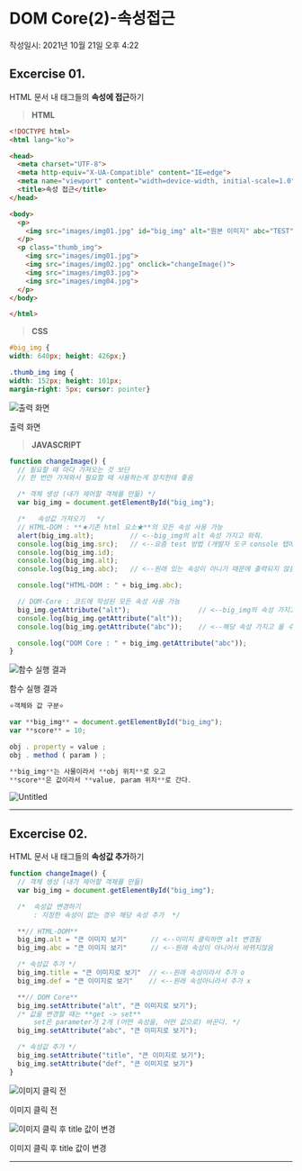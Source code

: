 # DOM Core(2)-속성접근
작성일시: 2021년 10월 21일 오후 4:22

## Excercise 01.

HTML 문서 내 태그들의 **속성에 접근**하기

> **HTML**
>

```html
<!DOCTYPE html>
<html lang="ko">

<head>
  <meta charset="UTF-8">
  <meta http-equiv="X-UA-Compatible" content="IE=edge">
  <meta name="viewport" content="width=device-width, initial-scale=1.0">
  <title>속성 접근</title>
</head>

<body>
  <p>
    <img src="images/img01.jpg" id="big_img" alt="원본 이미지" abc="TEST">
  </p>
  <p class="thumb_img">
    <img src="images/img01.jpg">
    <img src="images/img02.jpg" onclick="changeImage()">
    <img src="images/img03.jpg">
    <img src="images/img04.jpg">
  </p>
</body>

</html>
```

> **CSS**
>

```css
#big_img {
width: 640px; height: 426px;}

.thumb_img img {
width: 152px; height: 101px;
margin-right: 5px; cursor: pointer}
```

![출력 화면](https://s3.us-west-2.amazonaws.com/secure.notion-static.com/dadb6ace-8f7a-42c7-a089-94feb437a6f0/Untitled.png?X-Amz-Algorithm=AWS4-HMAC-SHA256&X-Amz-Content-Sha256=UNSIGNED-PAYLOAD&X-Amz-Credential=AKIAT73L2G45EIPT3X45%2F20211220%2Fus-west-2%2Fs3%2Faws4_request&X-Amz-Date=20211220T075415Z&X-Amz-Expires=86400&X-Amz-Signature=d353b5b82237874e685e015e4e7d278ac79213b2dc8ae1ffc55c26777a6a429d&X-Amz-SignedHeaders=host&response-content-disposition=filename%20%3D%22Untitled.png%22&x-id=GetObject)

출력 화면

> **JAVASCRIPT**
>

```jsx
function changeImage() {
  // 필요할 때 마다 가져오는 것 보단
  // 한 번만 가져와서 필요할 때 사용하는게 장치한테 좋음

  /* 객체 생성 (내가 제어할 객체를 만듦) */
  var big_img = document.getElementById("big_img");

  /*   속성값 가져오기   */
  // HTML-DOM : **★기존 html 요소★**의 모든 속성 사용 가능
  alert(big_img.alt);         // <--big_img의 alt 속성 가지고 와줘.
  console.log(big_img.src);   // <--요즘 test 방법 (개발자 도구 console 탭에서 확인)
  console.log(big_img.id);
  console.log(big_img.alt);
  console.log(big_img.abc);   // <--원래 있는 속성이 아니기 때문에 출력되지 않음

  console.log("HTML-DOM : " + big_img.abc);

  // DOM-Core : 코드에 작성된 모든 속성 사용 가능
  big_img.getAttribute("alt");                 // <--big_img의 속성 가지고와, alt 속성
  console.log(big_img.getAttribute("alt"));
  console.log(big_img.getAttribute("abc"));    // <--해당 속성 가지고 올 수 있다.

  console.log("DOM Core : " + big_img.getAttribute("abc"));
}
```

![함수 실행 결과](https://s3.us-west-2.amazonaws.com/secure.notion-static.com/524d4c79-e18e-44f4-b9a4-9857bd00ef83/Untitled.png?X-Amz-Algorithm=AWS4-HMAC-SHA256&X-Amz-Content-Sha256=UNSIGNED-PAYLOAD&X-Amz-Credential=AKIAT73L2G45EIPT3X45%2F20211220%2Fus-west-2%2Fs3%2Faws4_request&X-Amz-Date=20211220T075427Z&X-Amz-Expires=86400&X-Amz-Signature=09102807f4c62ffb1a7f1fff746277f6233d7845d34f6b33d6c1d88a7abd9b61&X-Amz-SignedHeaders=host&response-content-disposition=filename%20%3D%22Untitled.png%22&x-id=GetObject)

함수 실행 결과

```jsx
⭐객체와 값 구분⭐

var **big_img** = document.getElementById("big_img");
var **score** = 10;

obj . property = value ;
obj . method ( param ) ;

**big_img**는 사물이라서 **obj 위치**로 오고
**score**은 값이라서 **value, param 위치**로 간다.
```

![Untitled](https://s3.us-west-2.amazonaws.com/secure.notion-static.com/f8514ad4-fc7a-461c-ac0c-3b0c72c0a49f/Untitled.png?X-Amz-Algorithm=AWS4-HMAC-SHA256&X-Amz-Content-Sha256=UNSIGNED-PAYLOAD&X-Amz-Credential=AKIAT73L2G45EIPT3X45%2F20211220%2Fus-west-2%2Fs3%2Faws4_request&X-Amz-Date=20211220T075438Z&X-Amz-Expires=86400&X-Amz-Signature=95435e96c661673c36d0299818ae3740c66161165469c6599043489ff58b3780&X-Amz-SignedHeaders=host&response-content-disposition=filename%20%3D%22Untitled.png%22&x-id=GetObject)

---

## Excercise 02.

HTML 문서 내 태그들의 **속성값 추가**하기

```jsx
function changeImage() {
  // 객체 생성 (내가 제어할 객체를 만듦)
  var big_img = document.getElementById("big_img");

  /*  속성값 변경하기
      : 지정한 속성이 없는 경우 해당 속성 추가  */

  **// HTML-DOM**
  big_img.alt = "큰 이미지 보기"      // <--이미지 클릭하면 alt 변경됨
  big_img.abc = "큰 이미지 보기"      // <--원래 속성이 아니어서 바뀌지않음

  /* 속성값 추가 */
  big_img.title = "큰 이미지로 보기"  // <--원래 속성이라서 추가 o
  big_img.def = "큰 이미지로 보기"    // <--원래 속성아니라서 추가 x

  **// DOM Core**
  big_img.setAttribute("alt", "큰 이미지로 보기");
  /* 값을 변경할 때는 **get -> set**
      set은 parameter가 2개 (어떤 속성을, 어떤 값으로) 바꾼다. */
  big_img.setAttribute("abc", "큰 이미지로 보기");

  /* 속성값 추가 */
  big_img.setAttribute("title", "큰 이미지로 보기");
  big_img.setAttribute("def", "큰 이미지로 보기")
}
```

![이미지 클릭 전](https://s3.us-west-2.amazonaws.com/secure.notion-static.com/5ff19d8c-c96e-44f6-82c2-8d9d486c50b9/Untitled.png?X-Amz-Algorithm=AWS4-HMAC-SHA256&X-Amz-Content-Sha256=UNSIGNED-PAYLOAD&X-Amz-Credential=AKIAT73L2G45EIPT3X45%2F20211220%2Fus-west-2%2Fs3%2Faws4_request&X-Amz-Date=20211220T075447Z&X-Amz-Expires=86400&X-Amz-Signature=30ffea7b7282ececf1f18e70895b0617ef12e63374a158321548eaed4fecac77&X-Amz-SignedHeaders=host&response-content-disposition=filename%20%3D%22Untitled.png%22&x-id=GetObject)

이미지 클릭 전

![이미지 클릭 후 title 값이 변경](https://s3.us-west-2.amazonaws.com/secure.notion-static.com/4ad5642b-7ea9-411b-870e-5ca2c2c2fc0f/Untitled.png?X-Amz-Algorithm=AWS4-HMAC-SHA256&X-Amz-Content-Sha256=UNSIGNED-PAYLOAD&X-Amz-Credential=AKIAT73L2G45EIPT3X45%2F20211220%2Fus-west-2%2Fs3%2Faws4_request&X-Amz-Date=20211220T075454Z&X-Amz-Expires=86400&X-Amz-Signature=369c7c1dc0f8b26c7c3c619d62820cb65de91b51f3e07ed3ff8df35b6a8818a2&X-Amz-SignedHeaders=host&response-content-disposition=filename%20%3D%22Untitled.png%22&x-id=GetObject)

이미지 클릭 후 title 값이 변경

---